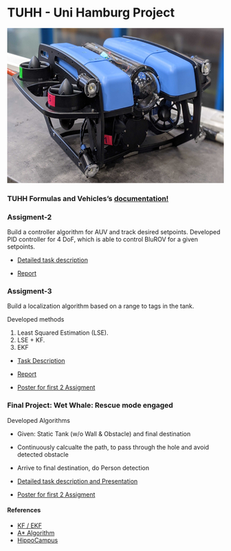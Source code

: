 # TUHH - Uni Hamburg Project 

<img src="/documents/BlurROV2.jpg" width="600" height="360" />

### TUHH Formulas and Vehicles’s [documentation!](https://hippocampusrobotics.github.io/fav_docs/)

### Assigment-2
Build a controller algorithm for AUV and track desired setpoints.
Developed PID controller for 4 DoF, which is able to control BluROV for a given setpoints.

- [Detailed task description](documents/FAV20_Assignment_2.pdf)

- [Report](documents/Assignment2_Group4.pdf)

### Assigment-3
Build a localization algorithm based on a range to tags in the tank.

Developed methods 
1.  Least Squared Estimation (LSE). 
2.  LSE + KF. 
3.  EKF

- [Task Description](documents/FAV20_Assignment_3.pdf)

- [Report](documents/FAV_Report_20210127.pdf)

- [Poster for first 2 Assigment](documents/Poster_Group4.pdf)

### Final Project: Wet Whale: Rescue mode engaged
Developed Algorithms
- Given: Static Tank (w/o Wall & Obstacle) and final destination
- Continuously calcualte the path, to pass through the hole and avoid detected obstacle
- Arrive to final destination, do Person detection

- [Detailed task description and Presentation](documents/Group4_Wet_Whale_final_presentation.pdf)
- [Poster for first 2 Assigment](documents/Final_project_report_20210201.pdf)


#### References
-	[KF / EKF ](https://dsp.stackexchange.com/questions/8860/kalman-filter-for-position-and-velocity-introducing-speed-estimates/8869)
-	[A* Algorithm](http://theory.stanford.edu/~amitp/GameProgramming/Heuristics.html)
- [HippoCampus](https://hippocampusrobotics.github.io/)
